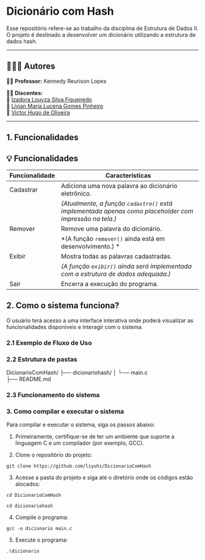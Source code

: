 # Dicionário com Hash

Esse repositório refere-se ao trabalho da disciplina de Estrutura de Dados II. O projeto é destinado a desenvolver um dicionário utilizando a estrutura de dados hash. 

---
## 👨‍👧‍👧 Autores

👨‍🏫 **Professor:** Kennedy Reurison Lopes

👩‍🎓 **Discentes:**  
🔹 [Izadora Louyza Silva Figueiredo](https://github.com/liyuhi)  
🔹 [Lívian Maria Lucena Gomes Pinheiro](https://github.com/livianlucena)   
🔹 [Victor Hugo de Oliveira](https://github.com/Victor350br)

---

## 1. Funcionalidades

## 💡 Funcionalidades

| Funcionalidade | Características                                                                                         |
|----------------|--------------------------------------------------------------------------------------------------------|
| Cadastrar      | Adiciona uma nova palavra ao dicionário eletrônico.                                                    |
|                | *(Atualmente, a função `cadastro()` está implementada apenas como placeholder com impressão na tela.)* |
| Remover        | Remove uma palavra do dicionário.                                                                      |
|                | *(A função `remover()` ainda está em desenvolvimento.) *                                              |
| Exibir         | Mostra todas as palavras cadastradas.                                                                 |
|                | *(A função `exibir()` ainda será implementada com a estrutura de dados adequada.)*                     |
| Sair           | Encerra a execução do programa.                                                                        |

## 2. Como o sistema funciona?

O usuário terá acesso a uma interface interativa onde poderá visualizar as funcionalidades disponíveis e interagir com o sistema. 

### 2.1 Exemplo de Fluxo de Uso


### 2.2 Estrutura de pastas

DicionarioComHash/
├── dicionariohash/
│   └── main.c  
├── README.md

### 2.3 Funcionamento do sistema


### 3. Como compilar e executar o sistema

Para compilar e executar o sistema, siga os passos abaixo:

1. Primeiramente, certifique-se de ter um ambiente que suporte a linguagem C e um compilador (por exemplo, GCC).
   
2. Clone o repositório do projeto:

```
git clone https://github.com/liyuhi/DicionarioComHash
```

3. Acesse a pasta do projeto e siga até o diretório onde os códigos estão alocados:
   
```
cd DicionarioComHash
```
```
cd dicionariohash
```

4. Compile o programa:

```
gcc -o dicionario main.c 
```

5. Execute o programa:
   
```
.\dicionario
```

